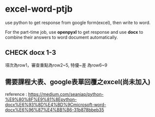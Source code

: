 # excel-word-ptjb
use python to get response from google form(excel), then write to word.

For the part-time job, use **openpyxl** to get response and use **docx** to combine their answers to word document automatically.

## CHECK docx 1-3
項次為row1，審查重點為row2\~5, 特優\~差 為row6\~9
## 需要課程大表、google表單回覆之excel(尚未加入)


reference :  https://medium.com/seaniap/python-%E9%80%8F%E9%81%8Epython-docx%E6%93%8D%E4%BD%9Cmicrosoft-word-docx%E6%96%87%E4%BB%B6-31b878bbeb35
